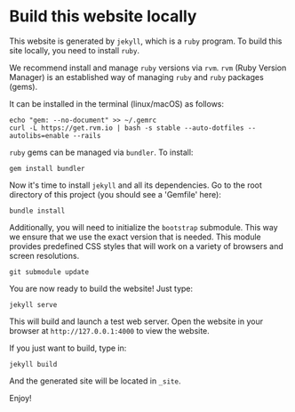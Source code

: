 # Build this website locally
This website is generated by `jekyll`, which is a `ruby` program. To build this
site locally, you need to install `ruby`.

We recommend install and manage `ruby` versions via `rvm`.  `rvm` (Ruby Version
Manager) is an established way of managing `ruby` and `ruby` packages (gems).

It can be installed in the terminal (linux/macOS) as follows:
```
echo "gem: --no-document" >> ~/.gemrc
curl -L https://get.rvm.io | bash -s stable --auto-dotfiles --autolibs=enable --rails
```

`ruby` gems can be managed via `bundler`. To install:
```
gem install bundler
```

Now it's time to install `jekyll` and all its dependencies. Go to the root
directory of this project (you should see a 'Gemfile' here):
```
bundle install
```

Additionally, you will need to initialize the `bootstrap` submodule. This way
we ensure that we use the exact version that is needed. This module provides
predefined CSS styles that will work on a variety of browsers and screen
resolutions.
```
git submodule update
```

You are now ready to build the website! Just type:
```
jekyll serve
```
This will build and launch a test web server. Open the website in your browser
at `http://127.0.0.1:4000` to view the website.

If you just want to build, type in:
```
jekyll build
```
And the generated site will be located in `_site`.

Enjoy!
